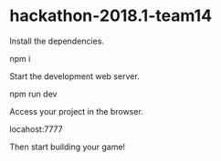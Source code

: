 # hackathon-2018.1-team14

Install the dependencies.

npm i

Start the development web server.

npm run dev

Access your project in the browser.

locahost:7777

Then start building your game!